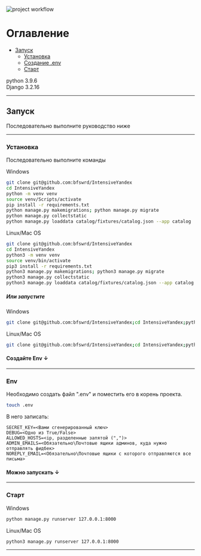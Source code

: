 ![project workflow](https://github.com/bfswrd/IntensiveYandex/actions/workflows/python-package.yml/badge.svg)

# Оглавление

* [Запуск](#Запуск)
    * [Установка](#Установка)
    * [Создание .env](#Env)
    * [Старт](#Старт)

python 3.9.6  
Django 3.2.16

---

## Запуск

Последовательно выполните руководство ниже

---

### Установка

Последовательно выполните команды

Windows

```bash
git clone git@github.com:bfswrd/IntensiveYandex
cd IntensiveYandex
python -m venv venv
source venv/Scripts/activate
pip install -r requirements.txt
python manage.py makemigrations; python manage.py migrate
python manage.py collectstatic
python manage.py loaddata catalog/fixtures/catalog.json --app catalog  
``` 

Linux/Mac OS

```bash
git clone git@github.com:bfswrd/IntensiveYandex
cd IntensiveYandex
python3 -m venv venv
source venv/bin/activate
pip3 install -r requirements.txt
python3 manage.py makemigrations; python3 manage.py migrate
python3 manage.py collectstatic 
python3 manage.py loaddata catalog/fixtures/catalog.json --app catalog 
``` 

##### Или запустите

Windows

```bash
git clone git@github.com:bfswrd/IntensiveYandex;cd IntensiveYandex;python -m venv venv;source venv/Scripts/activate;pip install -r requirements.txt;python manage.py makemigrations;python manage.py migrate;python manage.py collectstatic;python manage.py loaddata catalog/fixtures/catalog.json --app catalog;  
```

Linux/Mac OS

```bash
git clone git@github.com:bfswrd/IntensiveYandex;cd IntensiveYandex;python3 -m venv venv;source venv/bin/activate;pip3 install -r requirements.txt;python3 manage.py makemigrations;python3 manage.py migrate;python3 manage.py collectstatic;python3 manage.py loaddata catalog/fixtures/catalog.json --app catalog
```

#### Создайте Env ↓

---

### Env

Необходимо создать файл ".env" и поместить его в корень проекта.

```bash
touch .env
```

В него записать:

```text
SECRET_KEY=<Вами сгенерированный ключ>
DEBUG=<Одно из True/False>
ALLOWED_HOSTS=<ip, разделенные запятой (",")>
ADMIN_EMAILS=<Обязательно\Почтовые ящики админов, куда нужно отправлять фидбек>
NOREPLY_EMAIL=<Обязательно\Почтовые ящики с которого отправляются все письма>
```

#### Можно запускать ↓

---

### Старт

Windows

```bash
python manage.py runserver 127.0.0.1:8000
```

Linux/Mac OS

```bash
python3 manage.py runserver 127.0.0.1:8000
```

---
